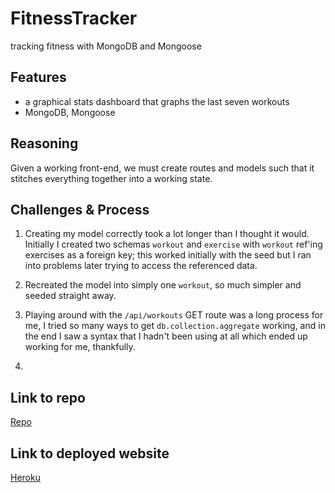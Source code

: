 # FitnessTracker
tracking fitness with MongoDB and Mongoose

## Features
* a graphical stats dashboard that graphs the last seven workouts
* MongoDB, Mongoose

## Reasoning
Given a working front-end, we must create routes and models such that it stitches everything together into a working state.

## Challenges & Process
1. Creating my model correctly took a lot longer than I thought it would. Initially I created two schemas `workout` and `exercise` with `workout` ref'ing exercises as a foreign key; this worked initially with the seed but I ran into problems later trying to access the referenced data.

2. Recreated the model into simply one `workout`, so much simpler and seeded straight away.

3. Playing around with the `/api/workouts` GET route was a long process for me, I tried so many ways to get `db.collection.aggregate` working, and in the end I saw a syntax that I hadn't been using at all which ended up working for me, thankfully.

4. 

## Link to repo
[Repo](https://github.com/bendemic90/FitnessTracker)

## Link to deployed website
[Heroku](https://fast-inlet-61769.herokuapp.com/)